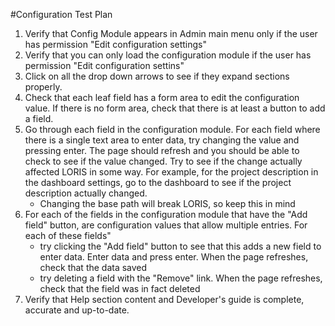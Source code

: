 #Configuration Test Plan

1. Verify that Config Module appears in Admin main menu only if the user has permission "Edit configuration settings"
2. Verify that you can only load the configuration module if the user has permission "Edit configuration settins"
3. Click on all the drop down arrows to see if they expand sections properly.
4. Check that each leaf field has a form area to edit the configuration value. If there is no form area, check that there is at least a button to add a field.
5. Go through each field in the configuration module. For each field where there is a single text area to enter data, try changing the value and pressing enter. The page should refresh and you should be able to check to see if the value changed. Try to see if the change actually affected LORIS in some way. For example, for the project description in the dashboard settings, go to the dashboard to see if the project description actually changed.
	* Changing the base path will break LORIS, so keep this in mind
6. For each of the fields in the configuration module that have the "Add field" button, are configuration values that allow multiple entries. For each of these fields"
	* try clicking the "Add field" button to see that this adds a new field to enter data. Enter data and press enter. When the page refreshes, check that the data saved
	* try deleting a field with the "Remove" link. When the page refreshes, check that the field was in fact deleted
7. Verify that Help section content and Developer's guide is complete, accurate and up-to-date. 